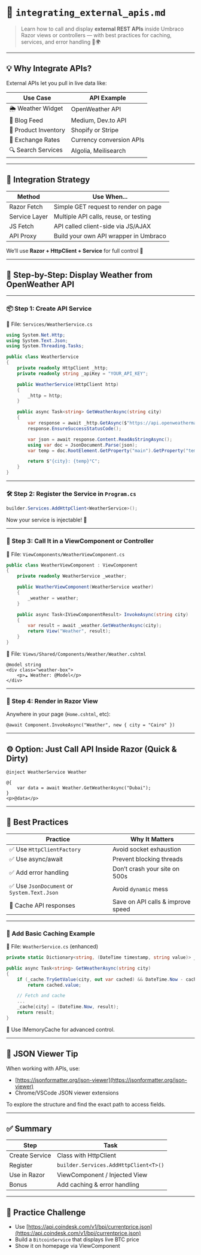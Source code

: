# 🔌 `integrating_external_apis.md`

> Learn how to call and display **external REST APIs** inside Umbraco Razor views or controllers — with best practices for caching, services, and error handling 🧠🌍

---

## 💡 Why Integrate APIs?

External APIs let you pull in live data like:

| Use Case             | API Example              |
| -------------------- | ------------------------ |
| 🌦️ Weather Widget    | OpenWeather API          |
| 📰 Blog Feed         | Medium, Dev.to API       |
| 🛒 Product Inventory | Shopify or Stripe        |
| 💸 Exchange Rates    | Currency conversion APIs |
| 🔍 Search Services   | Algolia, Meilisearch     |

---

## 🧠 Integration Strategy

| Method        | Use When...                           |
| ------------- | ------------------------------------- |
| Razor Fetch   | Simple GET request to render on page  |
| Service Layer | Multiple API calls, reuse, or testing |
| JS Fetch      | API called client-side via JS/AJAX    |
| API Proxy     | Build your own API wrapper in Umbraco |

We’ll use **Razor + HttpClient + Service** for full control 💪

---

## 🧱 Step-by-Step: Display Weather from OpenWeather API

---

### 📦 Step 1: Create API Service

📁 File: `Services/WeatherService.cs`

```csharp
using System.Net.Http;
using System.Text.Json;
using System.Threading.Tasks;

public class WeatherService
{
    private readonly HttpClient _http;
    private readonly string _apiKey = "YOUR_API_KEY";

    public WeatherService(HttpClient http)
    {
        _http = http;
    }

    public async Task<string> GetWeatherAsync(string city)
    {
        var response = await _http.GetAsync($"https://api.openweathermap.org/data/2.5/weather?q={city}&appid={_apiKey}&units=metric");
        response.EnsureSuccessStatusCode();

        var json = await response.Content.ReadAsStringAsync();
        using var doc = JsonDocument.Parse(json);
        var temp = doc.RootElement.GetProperty("main").GetProperty("temp").GetDecimal();

        return $"{city}: {temp}°C";
    }
}
```

---

### 🛠 Step 2: Register the Service in `Program.cs`

```csharp
builder.Services.AddHttpClient<WeatherService>();
```

Now your service is injectable! 🧠

---

### 🧾 Step 3: Call It in a ViewComponent or Controller

📁 File: `ViewComponents/WeatherViewComponent.cs`

```csharp
public class WeatherViewComponent : ViewComponent
{
    private readonly WeatherService _weather;

    public WeatherViewComponent(WeatherService weather)
    {
        _weather = weather;
    }

    public async Task<IViewComponentResult> InvokeAsync(string city)
    {
        var result = await _weather.GetWeatherAsync(city);
        return View("Weather", result);
    }
}
```

📁 File: `Views/Shared/Components/Weather/Weather.cshtml`

```cshtml
@model string
<div class="weather-box">
    <p>☁️ Weather: @Model</p>
</div>
```

---

### 🧩 Step 4: Render in Razor View

Anywhere in your page (`Home.cshtml`, etc):

```cshtml
@await Component.InvokeAsync("Weather", new { city = "Cairo" })
```

---

## ⚙️ Option: Just Call API Inside Razor (Quick & Dirty)

```cshtml
@inject WeatherService Weather

@{
    var data = await Weather.GetWeatherAsync("Dubai");
}
<p>@data</p>
```

---

## 🧠 Best Practices

| Practice                                    | Why It Matters                    |
| ------------------------------------------- | --------------------------------- |
| ✅ Use `HttpClientFactory`                  | Avoid socket exhaustion           |
| ✅ Use async/await                          | Prevent blocking threads          |
| ✅ Add error handling                       | Don’t crash your site on 500s     |
| ✅ Use `JsonDocument` or `System.Text.Json` | Avoid `dynamic` mess              |
| 🧠 Cache API responses                      | Save on API calls & improve speed |

---

### 🧰 Add Basic Caching Example

📁 File: `WeatherService.cs` (enhanced)

```csharp
private static Dictionary<string, (DateTime timestamp, string value)> _cache = new();

public async Task<string> GetWeatherAsync(string city)
{
    if (_cache.TryGetValue(city, out var cached) && DateTime.Now - cached.timestamp < TimeSpan.FromMinutes(10))
        return cached.value;

    // Fetch and cache
    ...
    _cache[city] = (DateTime.Now, result);
    return result;
}
```

🧠 Use IMemoryCache for advanced control.

---

## 👀 JSON Viewer Tip

When working with APIs, use:

- [https://jsonformatter.org/json-viewer](https://jsonformatter.org/json-viewer)
- Chrome/VSCode JSON viewer extensions

To explore the structure and find the exact path to access fields.

---

## ✅ Summary

| Step           | Task                                  |
| -------------- | ------------------------------------- |
| Create Service | Class with HttpClient                 |
| Register       | `builder.Services.AddHttpClient<T>()` |
| Use in Razor   | ViewComponent / Injected View         |
| Bonus          | Add caching & error handling          |

---

## 🚀 Practice Challenge

- Use [https://api.coindesk.com/v1/bpi/currentprice.json](https://api.coindesk.com/v1/bpi/currentprice.json)
- Build a `BitcoinService` that displays live BTC price
- Show it on homepage via ViewComponent
